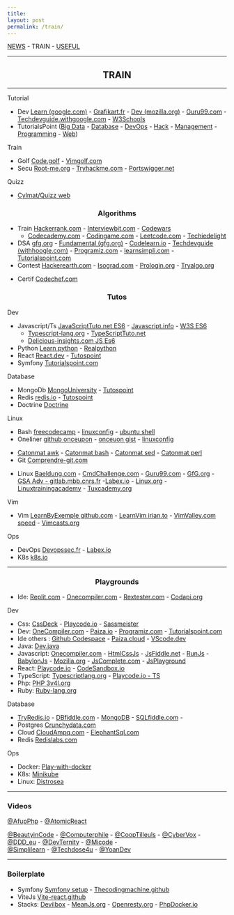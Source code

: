 ```yaml
---
title: 
layout: post
permalink: /train/
---
```


[NEWS](https://cylmat.github.io/news) - TRAIN - [USEFUL](https://cylmat.github.io/useful)

---
## <center>TRAIN</center>
---

Tutorial
* Dev [Learn (google.com)](https://developers.google.com/learn) - [Grafikart.fr](https://grafikart.fr/tutoriels) - [Dev (mozilla.org)](https://developer.mozilla.org/fr/docs/Learn_web_development) - [Guru99.com](https://www.guru99.com) - [Techdevguide.withgoogle.com](https://techdevguide.withgoogle.com) - [W3Schools](https://www.w3schools.com)
* TutorialsPoint ([Big Data](https://www.tutorialspoint.com/big_data_tutorials.htm) - [Database](https://www.tutorialspoint.com/database_tutorials.htm) - [DevOps](https://www.tutorialspoint.com/devops_tutorials.htm) - [Hack](https://www.tutorialspoint.com/ethical_hacking) - [Management](https://www.tutorialspoint.com/management_tutorials.htm) - [Programming](https://www.tutorialspoint.com/computer_programming_tutorials.htm) - [Web](https://www.tutorialspoint.com/web_development_tutorials.htm))
  
Train
* Golf [Code.golf](https://code.golf) - [Vimgolf.com](https://www.vimgolf.com) 
* Secu [Root-me.org](https://www.root-me.org) - [Tryhackme.com](https://tryhackme.com) - [Portswigger.net](https://portswigger.net/web-security) 

Quizz
- [Cylmat/Quizz web](https://github.com/cylmat/docs/blob/main/quizz_tech_web.md)


### <center>Algorithms</center> 

* Train [Hackerrank.com](https://www.hackerrank.com) - [Interviewbit.com](https://www.interviewbit.com/courses/programming) - [Codewars](https://www.codewars.com)
  * [Codecademy.com](https://www.codecademy.com) - [Codingame.com](https://www.codingame.com) - [Leetcode.com](https://leetcode.com/explore) - [Techiedelight](https://www.techiedelight.com) 
* DSA [gfg.org](https://www.geeksforgeeks.org/data-structures) - [Fundamental (gfg.org)](https://www.geeksforgeeks.org/fundamentals-of-algorithms) - [Codelearn.io](https://codelearn.io/learning/data-structure-and-algorithms) - [Techdevguide (withhoogle.com)](https://techdevguide.withgoogle.com/paths/data-structures-and-algorithms) - [Programiz.com](https://www.programiz.com/dsa) - [learnsimpli.com](https://www.learnsimpli.com/data-structures-and-algorithms) - [Tutorialspoint.com](https://www.tutorialspoint.com/data_structures_algorithms)
* Contest [Hackerearth.com](https://www.hackerearth.com/fr/getstarted-competitive-programming) - [Isograd.com](https://www.isograd-testingservices.com/FR/solutions-challenges-de-code) - [Prologin.org](https://prologin.org/archives)  - [Tryalgo.org](https://tryalgo.org/problems)
- Certif [Codechef.com](https://www.codechef.com/certification/data-structures-and-algorithms/prepare) 

### <center>Tutos</center>

Dev
* Javascript/Ts [JavaScriptTuto.net ES6](https://www.javascripttutorial.net/es6) - [Javascript.info](https://fr.javascript.info) - [W3S ES6](https://www.w3schools.com/js/js_es6.asp)
  + [Typescript-lang.org](https://www.typescriptlang.org/docs/handbook/typescript-from-scratch.html) - [TypeScriptTuto.net](https://www.typescripttutorial.net)
  + [Delicious-insights.com JS Es6](https://delicious-insights.com/fr/articles-et-tutos)
* Python [Learn python](https://www.learnpython.org) - [Realpython](https://realpython.com) 
* React [React.dev](https://react.dev/learn) - [Tutospoint](https://www.tutorialspoint.com/reactjs/reactjs_installation.htm)
* Symfony [Tutorialspoint.com](https://www.tutorialspoint.com/symfony/index.htm)

Database  
* MongoDb [MongoUniversity](https://learn.mongodb.com) - [Tutospoint](https://www.tutorialspoint.com/mongodb) 
* Redis [redis.io](https://redis.io/learn) - [Tutospoint](https://www.tutorialspoint.com/redis) 
* Doctrine [Doctrine](https://www.doctrine-project.org) 

Linux  
+ Bash [freecodecamp](https://www.freecodecamp.org/news/bash-scripting-tutorial-linux-shell-script-and-command-line-for-beginners/) - [linuxconfig](https://linuxconfig.org/bash-scripting-tutorial) - [ubuntu shell](https://doc.ubuntu-fr.org/tutoriel/script_shell) 
+ Oneliner [github onceupon](https://github.com/onceupon/Bash-Oneliner) - [onceuon gist](https://gist.github.com/onceupon/b225f26c4cbc6eb4c41c3a4f09ba9ed7) - [linuxconfig](https://linuxconfig.org/linux-complex-bash-one-liner-examples) 
- [Catonmat awk](https://catonmat.net/awk-one-liners-explained-part-one) - [Catonmat bash](https://catonmat.net/bash-one-liners-explained-part-one) - [Catonmat sed](https://catonmat.net/sed-one-liners-explained-part-one) - [Catonmat perl](https://catonmat.net/perl-one-liners-explained-part-one)
- Git [Comprendre-git.com](https://comprendre-git.com)

+ Linux [Baeldung.com](https://www.baeldung.com/linux) - [CmdChallenge.com](https://cmdchallenge.com) - [Guru99.com](https://www.guru99.com/fr/unix-linux-tutorial.html) - [GfG.org](https://www.geeksforgeeks.org/linux-tutorial) - [GSA Adv - gitlab.mbb.cnrs.fr](https://gitlab.mbb.cnrs.fr/f/site/form1/ttext) -[Labex.io](https://labex.io/skilltrees/linux) - [Linux.org](https://www.linux.org/forums/#linux-tutorials.122) -  [Linuxtrainingacademy](https://www.linuxtrainingacademy.com) - [Tuxcademy.org](https://www.tuxcademy.org/product/grd2)

Vim  
+ Vim [LearnByExemple github.com](https://learnbyexample.github.io/vim_reference) - [LearnVim irian.to](https://learnvim.irian.to) - [VimValley.com speed](https://vimvalley.com/vim-movement-speed-challenge) - [Vimcasts.org](http://vimcasts.org)
 
Ops
+ DevOps [Devopssec.fr](https://devopssec.fr) - [Labex.io](https://labex.io/skilltrees/devops)
+ K8s [k8s.io](https://kubernetes.io/docs/tutorials)

---

### <center>Playgrounds</center> 

- Ide: [Replit.com](https://replit.com/~) - [Onecompiler.com](https://onecompiler.com) - [Rextester.com](https://rextester.com) - [Codapi.org](https://codapi.org)  

Dev  
* Css: [CssDeck](https://cssdeck.com/) - [Playcode.io](https://playcode.io/css) - [Sassmeister](https://www.sassmeister.com) 
* Dev: [OneCompiler.com](https://onecompiler.com) - [Paiza.io](https://paiza.io/en) - [Programiz.com](https://www.programiz.com/python-programming/online-compiler) - [Tutorialspoint.com](https://www.tutorialspoint.com/codingground.htm) 
* Ide others : [Github Codespace](https://github.com/codespaces) - [Paiza.cloud](https://paiza.cloud) - [VScode.dev](https://vscode.dev)
* Java: [Dev.java](https://dev.java/playground) 
* Javascript: [Onecompiler.com](https://onecompiler.com/javascript) - [HtmlCssJs](https://html-css-js.com) - [JsFiddle.net](https://jsfiddle.net) - [RunJs](https://runjs.co) - [BabylonJs](https://playground.babylonjs.com) - [Mozilla.org](https://developer.mozilla.org/en-US/play) - [JsComplete.com](https://jscomplete.com/playground) - [JsPlayground](https://www.jsplayground.dev) 
* React: [Playcode.io](https://playcode.io/react) - [CodeSandbox.io](https://codesandbox.io/s) 
* TypeScript: [Typescriptlang.org](https://www.typescriptlang.org/play) - [Playcode.io - TS](https://playcode.io/typescript-playground)
* Php: [PHP 3v4l.org](https://3v4l.org) 
* Ruby: [Ruby-lang.org](https://try.ruby-lang.org/playground/) 

Database   
* [TryRedis.io](https://try.redis.io) - [DBfiddle.com](https://www.db-fiddle.com) - [MongoDB](https://mongoplayground.net) - [SQLfiddle.com](http://sqlfiddle.com) -
* Postgres [Crunchydata.com](https://www.crunchydata.com/developers/playground)
* Cloud [CloudAmpq.com](https://customer.cloudamqp.com) - [ElephantSql.com](https://customer.elephantsql.com) 
* Redis [Redislabs.com](https://app.redislabs.com) 

Ops  
* Docker: [Play-with-docker](https://labs.play-with-docker.com) 
* K8s: [Minikube](https://minikube.sigs.k8s.io/docs/start) 
* Linux: [Distrosea](https://distrosea.com) 

---
### Videos

[@AfupPhp](https://www.youtube.com/@afupPHP) - [@AtomicReact](https://www.youtube.com/@atomicreact) 
  
[@BeautyinCode](https://www.youtube.com/@BeautyinCode) - 
[@Computerphile](https://www.youtube.com/@Computerphile) - 
[@CoopTilleuls](https://www.youtube.com/@coopTilleuls) - 
[@CyberVox](https://www.youtube.com/@CyberVox) - 
[@DDD_eu](https://www.youtube.com/@ddd_eu) - 
[@DevTernity](https://www.youtube.com/@DevTernity) - 
[@Micode](https://www.youtube.com/@Micode) -   
[@Simplilearn](https://www.youtube.com/@SimplilearnOfficial) -
[@Techdose4u](https://www.youtube.com/@techdose4u) -
[@YoanDev](https://youtube.com/@yoandevco) 

---
### Boilerplate

- Symfony [Symfony setup](https://symfony.com/doc/current/setup.html) - [Thecodingmachine.github](https://thecodingmachine.github.io/symfony-boilerplate)
- ViteJs [Vite-react.github](https://github.com/RicardoValdovinos/vite-react-boilerplate) 
- Stacks: [Devilbox](http://devilbox.org) - [MeanJs.org](http://meanjs.org) - [Openresty.org](https://openresty.org) - [PhpDocker.io](https://phpdocker.io) 

